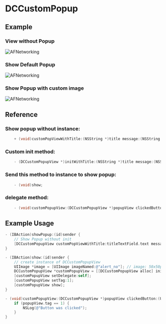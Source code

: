DCCustomPopup
=============

## Example

### View without Popup
<p align="left" >
  <img src="https://dl.dropboxusercontent.com/u/52966385/GitHub/DCCustomPopup/iOS%20Simulator%20Screen%20shot%2016.06.2013%2C%2020.40.25.png" alt="AFNetworking" title="AFNetworking">
</p>

### Show Default Popup
<p align="left" >
  <img src="https://dl.dropboxusercontent.com/u/52966385/GitHub/DCCustomPopup/iOS%20Simulator%20Screen%20shot%2016.06.2013%2C%2020.40.28.png" alt="AFNetworking" title="AFNetworking">
</p>

### Show Popup with custom image
<p align="left" >
  <img src="https://dl.dropboxusercontent.com/u/52966385/GitHub/DCCustomPopup/iOS%20Simulator%20Screen%20shot%2016.06.2013%2C%2020.40.40.png" alt="AFNetworking" title="AFNetworking">
</p>

## Reference

### Show popup without instance:
```objective-c
    + (void)customPopViewWithTitle:(NSString *)title message:(NSString *)message image:(UIImage *)image;
```

### Custom init method:
```objective-c
    - (DCCustomPopupView *)initWithTitle:(NSString *)title message:(NSString *)message image:(UIImage *)image;
```

### Send this method to instance to show popup:
```objective-c
    - (void)show;
```

### delegate method:
```objective-c
    - (void)customPopupView:(DCCustomPopupView *)popupView clickedButton:(UIButton *)button;
``` 

## Example Usage

```objective-c
- (IBAction)showPopup:(id)sender {
    // Show Popup without init
    [DCCustomPopupView customPopViewWithTitle:titleTextField.text message:subtitleTextView.text image:nil];
}

- (IBAction)show:(id)sender {
    // create instance of DCCustomPopupView
    UIImage *image = [UIImage imageNamed:@"alert_no"]; // image: 50x50px || 100x100px(@2x)
    DCCustomPopupView *customPopupView = [[DCCustomPopupView alloc] initWithTitle:@"Title" message:@"Subtitle Subtitle Subtitle" image:image];
    [customPopupView setDelegate:self];
    [customPopupView setTag:1];
    [customPopupView show];
}

- (void)customPopupView:(DCCustomPopupView *)popupView clickedButton:(UIButton *)button {
    if (popupView.tag == 1) {
        NSLog(@"Button was clicked");
    }
}
```
